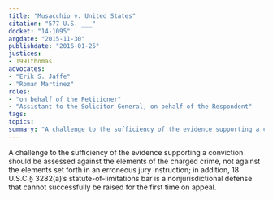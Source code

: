 ```yaml
---
title: "Musacchio v. United States"
citation: "577 U.S. ___"
docket: "14-1095"
argdate: "2015-11-30"
publishdate: "2016-01-25"
justices:
- 1991thomas
advocates:
- "Erik S. Jaffe"
- "Roman Martinez"
roles:
- "on behalf of the Petitioner"
- "Assistant to the Solicitor General, on behalf of the Respondent"
tags:
topics:
summary: "A challenge to the sufficiency of the evidence supporting a conviction should be assessed against the elements of the charged crime, not against the elements set forth in an erroneous jury instruction; in addition, 18 U.S.C.§ 3282(a)’s statute-of-limitations bar is a nonjurisdictional defense that cannot successfully be raised for the first time on appeal."
---
```

A challenge to the sufficiency of the evidence supporting a conviction should be assessed against the elements of the charged crime, not against the elements set forth in an erroneous jury instruction; in addition, 18 U.S.C.§ 3282(a)’s statute-of-limitations bar is a nonjurisdictional defense that cannot successfully be raised for the first time on appeal.

